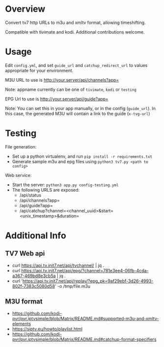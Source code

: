 # Overview

Convert tv7 http URLs to m3u and xmltv format, allowing timeshifting.

Compatible with tivimate and kodi.  Additional contributions welcome.

# Usage

Edit `config.yml`, and set `guide_url` and `catchup_redirect_url` to values
appropriate for your environment.

M3U URL to use is http://your.server/api/channels?app=<appname>

Note: appname currently can be one of `tivimate`, `kodi` or `testing`

EPG Url to use is http://your.server/api/guide?app=<appname>

Note: You can set this in your app manually, or in the config (`guide_url`).
In this case, the generated M3U will contain a link to the guide (`x-tvg-url`)


# Testing

File generation:
* Set up a python virtualenv, and run `pip install -r requirements.txt`
* Generate sample m3u and epg files using `python3 tv7.py <path to config>`

Web service:
* Start the server: `python3 app.py config-testing.yml`
* The following URLS are exposed:
  * /api/status
  * /api/channels?app=<app>
  * /api/guide?app=<app>
  * /api/catchup?channel=<channel_uuid>&start=<unix_timestamp>&duration=<seconds>

# Additional Info

## TV7 Web api

* curl https://api.tv.init7.net/api/tvchannel/ | jq .
* curl https://api.tv.init7.net/api/epg/?channel=781e3ee4-06fb-4cda-a367-469bd8e3cb5a | jq .
* curl 'https://api.tv.init7.net/api/replay/?epg_pk=9af29ebf-3d26-4993-802f-7383c5080d58' -o /tmp/file.m3u

## M3U format
* https://github.com/kodi-pvr/pvr.iptvsimple/blob/Matrix/README.md#supported-m3u-and-xmltv-elements
* https://siptv.eu/howto/playlist.html
* https://github.com/kodi-pvr/pvr.iptvsimple/blob/Matrix/README.md#catchup-format-specifiers
